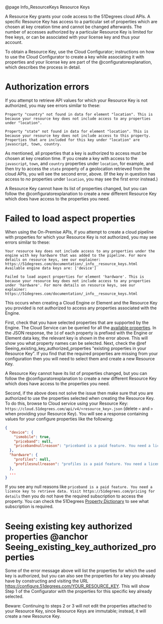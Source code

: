 @page Info_ResourceKeys Resource Keys

A Resource Key grants your code access to the 51Degrees cloud APIs. A specific Resource Key has access to a particular set of properties which are chosen at key creation time and cannot be changed afterwards. The number of accesses authorized by a particular Resource Key is limited for free keys, or can be associated with your license key and thus your account.

To obtain a Resource Key, use the Cloud Configurator; instructions on how to use the Cloud Configurator to create a key while associating it with properties and your license key are part of the @configuratorexplanation, which describes the process in detail.

# Authorization errors

If you attempt to retrieve API values for which your Resource Key is not authorized, you may see errors similar to these:

`Property "country" not found in data for element "location". This is because your resource key does not include access to any properties under "location".`

`Property "state" not found in data for element "location". This is because your resource key does not include access to this property. Properties that are included for this key under "location" are javascript, town, country.`

As mentioned, all properties that a key is authorized to access must be chosen at key creation time. If you create a key with access to the `javascript`, `town`, and `country` properties under `location`, for example, and then try to access the `state` property of a geolocation retrieved from the cloud APIs, you will see the second error, above. (If the key in question has access to _no_ properties under `location`, you may see the first error instead.)

A Resource Key cannot have its list of properties changed, but you can follow the @configuratorexplanation to create a new different Resource Key which does have access to the properties you need.

# Failed to load aspect properties

When using the On-Premise APIs, if you attempt to create a cloud pipeline with properties for which your Resource Key is not authorized, you may see errors similar to these:

`Your resource key does not include access to any properties under the engine with key hardware that was added to the pipeline. For more details on resource keys, see our explainer: https://51degrees.com/documentation/_info__resource_keys.html Available engine data keys are: ['device']`

`Failed to load aspect properties for element 'hardware'. This is because your resource key does not include access to any properties under 'hardware'. For more details on resource keys, see our explainer: https://51degrees.com/documentation/_info__resource_keys.html`

This occurs when creating a Cloud Engine or Element and the Resource Key you provided is not authorized to access any properties associated with the Engine. 

First, check that you have selected properties that are supported by the Engine. The Cloud Service can be queried for all the [available properties](https://cloud.51degrees.com/api/metadata/properties). In the JSON response, the `Id` of each property is prefixed with the Engine or Element data key, the relevant key is shown in the error above. This will show you what property names can be selected. Next, check the @ref Seeing_existing_key_authorized_properties "existing properties in your Resource Key". If you find that the required properties are missing from your configuration then you will need to select them and create a new Resource Key.

A Resource Key cannot have its list of properties changed, but you can follow the @configuratorexplanation to create a new different Resource Key which does have access to the properties you need.

Second, if the above does not solve the issue then make sure that you are authorized to use the properties selected when creating the Resource Key. To do this, browse to Cloud service using 
your Resource Key: `https://cloud.51degrees.com/api/v4/<resource_key>.json` (delete `<` and `>` when providing your Resource Key). You will see a response containing values for your configure properties like the following:

```json
{
  "device": {
    "ismobile": true,
    "priceband": null,
    "pricebandnullreason": "priceband is a paid feature. You need a licence key to retrieve data. Visit https://51degrees.com/pricing for details",
  },
  "hardware": {
    "profiles": null,
    "profilesnullreason": "profiles is a paid feature. You need a licence key to retrieve data. Visit https://51degrees.com/pricing for details"
  },
  ...
}
```

If you see any null reasons like `priceband is a paid feature. You need a licence key to retrieve data. Visit https://51degrees.com/pricing for details` then you do not have the required subscription to access the property. You can check the 51Degrees [Property Dictionary](https://51degrees.com/developers/property-dictionary) to see what subscription is required.

# Seeing existing key authorized properties @anchor Seeing_existing_key_authorized_properties

Some of the error message above will list the properties for which the used key is authorized, but you can also see the properties for a key you already have by constructing and visiting the URL https://configure.51degrees.com/YOUR_RESOURCE_KEY. This will show Step 1 of the Configurator with the properties for this specific key already selected.

Beware: Continuing to steps 2 or 3 will not edit the properties attached to your Resource Key, since Resource Keys are immutable; instead, it will create a new Resource Key. 